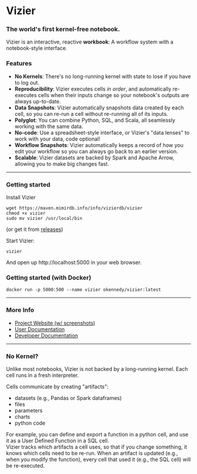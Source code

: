 # Vizier
### The world's first kernel-free notebook.

Vizier is an interactive, reactive **workbook**: A workflow system with a notebook-style interface.  

### Features

* **No Kernels**: There's no long-running kernel with state to lose if you have to log out.
* **Reproducibility**: Vizier executes cells *in order*, and automatically re-executes cells when their inputs change so your notebook's outputs are always up-to-date.
* **Data Snapshots**: Vizier automatically snapshots data created by each cell, so you can re-run a cell without re-running all of its inputs.
* **Polyglot**: You can combine Python, SQL, and Scala, all seamlessly working with the same data.
* **No-code**: Use a spreadsheet-style interface, or Vizier's "data lenses" to work with your data, code optional!
* **Workflow Snapshots**: Vizier automatically keeps a record of how you edit your workflow so you can always go back to an earlier version.
* **Scalable**: Vizier datasets are backed by Spark and Apache Arrow, allowing you to make big changes fast.

---

### Getting started

Install Vizier
```
wget https://maven.mimirdb.info/info/vizierdb/vizier
chmod +x vizier
sudo mv vizier /usr/local/bin
```
(or get it from [releases](https://github.com/VizierDB/vizier-scala/releases))

Start Vizier:
```
vizier
```

And open up http://localhost:5000 in your web browser.

### Getting started (with Docker)

```
docker run -p 5000:500 --name vizier okennedy/vizier:latest
```

---

### More Info

* [Project Website (w/ screenshots)](https://vizierdb.info)
* [User Documentation](https://github.com/VizierDB/vizier-scala/wiki)
* [Developer Documentation](https://github.com/VizierDB/vizier-scala/blob/master/docs/DEVELOPER.md)

---

### No Kernel?

Unlike most notebooks, Vizier is not backed by a long-running kernel.  Each cell runs in a fresh interpreter.  

Cells communicate by creating "artifacts":
* datasets (e.g., Pandas or Spark dataframes)
* files
* parameters
* charts
* python code

For example, you can define and export a function in a python cell, and use it as a User Defined Function in a SQL cell.  
Vizier tracks which artifacts a cell uses, so that if you change something, it knows which cells need to be re-run.
When an artifact is updated (e.g., when you modify the function), every cell that used it (e.g., the SQL cell) will be re-executed.


